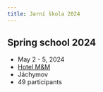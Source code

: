 ```yaml
---
title: Jarní škola 2024
---
```

## Spring school 2024

- May 2 - 5, 2024
- [Hotel M&M](https://www.hotel-mm.cz/)
- Jáchymov
- 49 participants
